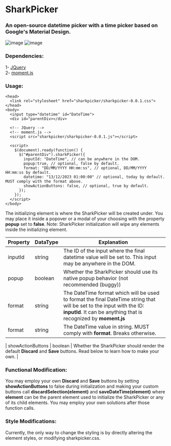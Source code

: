 # SharkPicker

### An open-source datetime picker with a time picker based on Google's Material Design.



![image](https://github.com/Lainmode/sharkpicker/assets/44531827/373105e1-a8b5-4190-adb8-49edee804f31)
![image](https://github.com/Lainmode/sharkpicker/assets/44531827/18d30121-e3fa-4741-a128-9592354e5d3c)



### Dependencies:</br>
1- [JQuery](https://github.com/jquery/jquery)</br>
2- [moment.js](https://github.com/moment/moment)



### Usage:
```
<head>
  <link rel="stylesheet" href="sharkpicker/sharkpicker-0.0.1.css">
</head>
<body>
  <input type="datetime" id="DateTime">
  <div id="parentDiv></div>
  
  <!-- JQuery -->
  <!-- moment.js -->
  <script src="sharkpicker/sharkpicker-0.0.1.js"></script>

  <script>
    $(document).ready(function() {
      $("#parentDiv").sharkPicker({
        inputId: "DateTime", // can be anywhere in the DOM.
        popup:true, // optional, false by default.
        format: "DD/MM/YYYY HH:mm:ss", // optional, DD/MM/YYYY HH:mm:ss by default.
        datetime: "13/12/2023 01:00:00" // optional, today by default. MUST comply with the format above.
        showActionButtons: false, // optional, true by default.
      });
    });
  </script>
</body>
```



The initializing element is where the SharkPicker will be created under. You may place it inside a popover or a modal of your choosing with the property **popup** set to **false**. 
Note: SharkPicker initialization will wipe any elements inside the initializing element.


| Property      | DataType    | Explanation  |
| ------------- |-------------| ------------ |
| inputId      | string | The ID of the input where the final datetime value will be set to. This input may be anywhere in the DOM. |
| popup      | boolean      |   Whether the SharkPicker should use its native popup behavior (not recommended (buggy)) |
| format | string      |   The DateTime format which will be used to format the final DateTime string that will be set to the input with the ID: **inputId**. It can be anything that is recognized by **moment.js** |
| format | string      |  The DateTime value in string. MUST comply with **format**. Breaks otherwise. |

| showActionButtons      | boolean      |   Whether the SharkPicker should render the default **Discard** and **Save** buttons. Read below to learn how to make your own. |


### Functional Modification:</br>
You may employ your own **Discard** and **Save** buttons by setting **showActionButtons** to false during initialization and making your custom buttons call **discardSelection(element)** and **saveDateTime(element)** where **element** can be the parent element used to initialize the SharkPicker or any of its child elements. You may employ your own solutions after those function calls.

### Style Modifications:</br>
Currently, the only way to change the styling is by directly altering the element styles, or modifying sharkpicker.css.
